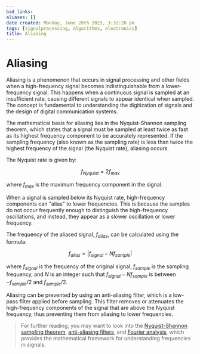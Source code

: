 ```yaml
---
bad_links: 
aliases: []
date created: Monday, June 26th 2023, 3:32:28 pm
tags: [signalprocessing, algorithms, electronics]
title: Aliasing
---
```

# Aliasing

Aliasing is a phenomenon that occurs in signal processing and other fields when a high-frequency signal becomes indistinguishable from a lower-frequency signal. This happens when a continuous signal is sampled at an insufficient rate, causing different signals to appear identical when sampled. The concept is fundamental to understanding the digitization of signals and the design of digital communication systems.

The mathematical basis for aliasing lies in the Nyquist-Shannon sampling theorem, which states that a signal must be sampled at least twice as fast as its highest frequency component to be accurately represented. If the sampling frequency (also known as the sampling rate) is less than twice the highest frequency of the signal (the Nyquist rate), aliasing occurs.

The Nyquist rate is given by:

$$
f_{Nyquist} = 2f_{max}
$$

where $f_{max}$ is the maximum frequency component in the signal.

When a signal is sampled below its Nyquist rate, high-frequency components can "alias" to lower frequencies. This is because the samples do not occur frequently enough to distinguish the high-frequency oscillations, and instead, they appear as a slower oscillation or lower frequency.

The frequency of the aliased signal, $f_{alias}$, can be calculated using the formula:

$$
f_{alias} = |f_{signal} - Nf_{sample}|
$$

where $f_{signal}$ is the frequency of the original signal, $f_{sample}$ is the sampling frequency, and $N$ is an integer such that $f_{signal} - Nf_{sample}$ is between $-f_{sample}/2$ and $f_{sample}/2$.

Aliasing can be prevented by using an anti-aliasing filter, which is a low-pass filter applied before sampling. This filter removes or attenuates the high-frequency components of the signal that are above the Nyquist frequency, thus preventing them from aliasing to lower frequencies.

> For further reading, you may want to look into the [Nyquist-Shannon sampling theorem](https://www.google.com/search?q=Nyquist-Shannon+sampling+theorem), [anti-aliasing filters](https://www.google.com/search?q=anti-aliasing+filters), and [Fourier analysis](https://www.google.com/search?q=Fourier+analysis), which provides the mathematical framework for understanding frequencies in signals.
